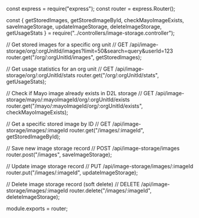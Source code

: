 const express = require("express");
const router = express.Router();

const {
  getStoredImages,
  getStoredImageById,
  checkMayoImageExists,
  saveImageStorage,
  updateImageStorage,
  deleteImageStorage,
  getUsageStats
} = require("../controllers/image-storage.controller");

// Get stored images for a specific org unit
// GET /api/image-storage/org/:orgUnitId/images?limit=50&search=query&userId=123
router.get("/org/:orgUnitId/images", getStoredImages);

// Get usage statistics for an org unit
// GET /api/image-storage/org/:orgUnitId/stats
router.get("/org/:orgUnitId/stats", getUsageStats);

// Check if Mayo image already exists in D2L storage
// GET /api/image-storage/mayo/:mayoImageId/org/:orgUnitId/exists
router.get("/mayo/:mayoImageId/org/:orgUnitId/exists", checkMayoImageExists);

// Get a specific stored image by ID
// GET /api/image-storage/images/:imageId
router.get("/images/:imageId", getStoredImageById);

// Save new image storage record
// POST /api/image-storage/images
router.post("/images", saveImageStorage);

// Update image storage record
// PUT /api/image-storage/images/:imageId
router.put("/images/:imageId", updateImageStorage);

// Delete image storage record (soft delete)
// DELETE /api/image-storage/images/:imageId
router.delete("/images/:imageId", deleteImageStorage);

module.exports = router;
